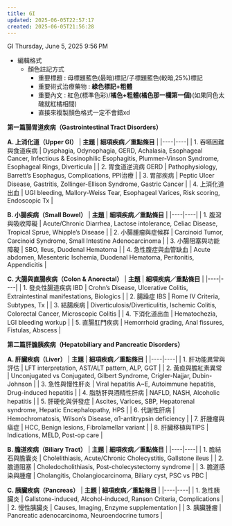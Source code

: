 ```yaml
---
title: GI
updated: 2025-06-05T22:57:17
created: 2025-06-05T21:56:28
---
```


GI
Thursday, June 5, 2025
9:56 PM

- 編輯格式
  - 顏色註記方式
    - 重要標題 : 母標題藍色(最暗)標記/子標題藍色(較暗,25%)標記
    - 重要術式治療藥物 : **綠色標記+粗體**
    - 重要內文 : 紅色(標準色彩)/**橘色+粗體(橘色那一欄第一個)**(如果同色太醜就紅橘相間)
    - 直接來複製顏色格式一定不會錯xd

**第一篇腸胃道疾病（Gastrointestinal Tract Disorders）**

**A. 上消化道（Upper GI）**
| **主題** | **細項疾病／重點條目** |
|----|----|
| 1\. 吞嚥困難與食道疾病 | Dysphagia, Odynophagia, GERD, Achalasia, Esophageal Cancer, Infectious & Eosinophilic Esophagitis, Plummer-Vinson Syndrome, Esophageal Rings, Diverticula |
| 2\. 胃食道逆流病 GERD | Pathophysiology, Barrett’s Esophagus, Complications, PPI治療 |
| 3\. 胃部疾病 | Peptic Ulcer Disease, Gastritis, Zollinger-Ellison Syndrome, Gastric Cancer |
| 4\. 上消化道出血 | UGI bleeding, Mallory-Weiss Tear, Esophageal Varices, Risk scoring, Endoscopic Tx |

**B. 小腸疾病（Small Bowel）**
| **主題** | **細項疾病／重點條目** |
|----|----|
| 1\. 腹瀉與吸收障礙 | Acute/Chronic Diarrhea, Lactose intolerance, Celiac Disease, Tropical Sprue, Whipple’s Disease |
| 2\. 小腸腫瘤與症候群 | Carcinoid Tumor, Carcinoid Syndrome, Small Intestine Adenocarcinoma |
| 3\. 小腸阻塞與功能障礙 | SBO, Ileus, Duodenal Hematoma |
| 4\. 急性腹症與血管缺血 | Acute abdomen, Mesenteric Ischemia, Duodenal Hematoma, Peritonitis, Appendicitis |

**C. 大腸與直腸疾病（Colon & Anorectal）**
| **主題** | **細項疾病／重點條目** |
|----|----|
| 1\. 發炎性腸道疾病 IBD | Crohn’s Disease, Ulcerative Colitis, Extraintestinal manifestations, Biologics |
| 2\. 腸躁症 IBS | Rome IV Criteria, Subtypes, Tx |
| 3\. 結腸疾病 | Diverticulosis/Diverticulitis, Ischemic Colitis, Colorectal Cancer, Microscopic Colitis |
| 4\. 下消化道出血 | Hematochezia, LGI bleeding workup |
| 5\. 直腸肛門疾病 | Hemorrhoid grading, Anal fissures, Fistulas, Abscess |

**第二篇肝膽胰疾病（Hepatobiliary and Pancreatic Disorders）**

**A. 肝臟疾病（Liver）**
| **主題** | **細項疾病／重點條目** |
|----|----|
| 1\. 肝功能異常與評估 | LFT interpretation, AST/ALT pattern, ALP, GGT |
| 2\. 黃疸與膽紅素異常 | Unconjugated vs Conjugated, Gilbert Syndrome, Crigler-Najjar, Dubin-Johnson |
| 3\. 急性與慢性肝炎 | Viral hepatitis A~E, Autoimmune hepatitis, Drug-induced hepatitis |
| 4\. 脂肪肝與酒精性肝病 | NAFLD, NASH, Alcoholic hepatitis |
| 5\. 肝硬化與併發症 | Ascites, Varices, SBP, Hepatorenal syndrome, Hepatic Encephalopathy, HPS |
| 6\. 代謝性肝病 | Hemochromatosis, Wilson’s Disease, α1-antitrypsin deficiency |
| 7\. 肝腫瘤與癌症 | HCC, Benign lesions, Fibrolamellar variant |
| 8\. 肝臟移植與TIPS | Indications, MELD, Post-op care |

**B. 膽道疾病（Biliary Tract）**
| **主題** | **細項疾病／重點條目** |
|----|----|
| 1\. 膽結石與膽囊炎 | Cholelithiasis, Acute/Chronic Cholecystitis, Gallstone ileus |
| 2\. 膽道阻塞 | Choledocholithiasis, Post-cholecystectomy syndrome |
| 3\. 膽道感染與腫瘤 | Cholangitis, Cholangiocarcinoma, Biliary cyst, PSC vs PBC |

**C. 胰臟疾病（Pancreas）**
| **主題** | **細項疾病／重點條目** |
|----|----|
| 1\. 急性胰臟炎 | Gallstone-induced, Alcohol-induced, Ranson Criteria, Complications |
| 2\. 慢性胰臟炎 | Causes, Imaging, Enzyme supplementation |
| 3\. 胰臟腫瘤 | Pancreatic adenocarcinoma, Neuroendocrine tumors |
